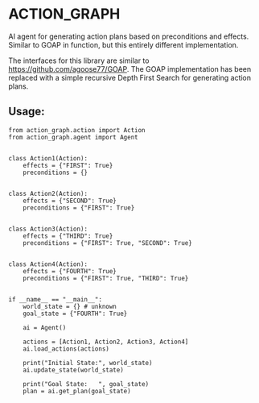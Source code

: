 # ACTION_GRAPH
AI agent for generating action plans based on preconditions and effects. Similar to GOAP in function, but this entirely different implementation.

The interfaces for this library are similar to https://github.com/agoose77/GOAP. The GOAP implementation has been replaced with a simple recursive Depth First Search for generating action plans.


## Usage:

```
from action_graph.action import Action
from action_graph.agent import Agent


class Action1(Action):
    effects = {"FIRST": True}
    preconditions = {}


class Action2(Action):
    effects = {"SECOND": True}
    preconditions = {"FIRST": True}


class Action3(Action):
    effects = {"THIRD": True}
    preconditions = {"FIRST": True, "SECOND": True}


class Action4(Action):
    effects = {"FOURTH": True}
    preconditions = {"FIRST": True, "THIRD": True}


if __name__ == "__main__":
    world_state = {} # unknown
    goal_state = {"FOURTH": True}

    ai = Agent()

    actions = [Action1, Action2, Action3, Action4]
    ai.load_actions(actions)

    print("Initial State:", world_state)
    ai.update_state(world_state)

    print("Goal State:   ", goal_state)
    plan = ai.get_plan(goal_state)
```


